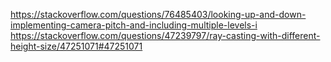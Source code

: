 https://stackoverflow.com/questions/76485403/looking-up-and-down-implementing-camera-pitch-and-including-multiple-levels-i
https://stackoverflow.com/questions/47239797/ray-casting-with-different-height-size/47251071#47251071

